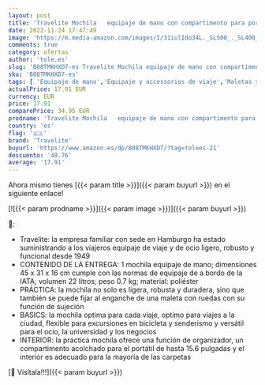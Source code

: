```yaml
---
layout: post
title: 'Travelite Mochila   equipaje de mano con compartimento para portátil de 15 6 pulgadas  serie de equipaje BASICS Daypack Melange:de moda con aspecto melange  096308-03  45 cm  22 litros  gris claro'
date: 2022-11-24 17:47:49
image: 'https://m.media-amazon.com/images/I/31iulIdo34L._SL500_._SL400_.jpg'
comments: true
category: ofertas
author: 'tole.es'
slug: 'B08TMKHXD7-es Travelite Mochila equipaje de mano con compartimento para...'
sku: 'B08TMKHXD7-es'
tags: [ 'Equipaje de mano','Equipaje y accessorios de viaje','Maletas y bolsas de viaje','Moda','mochila','travelite','🇪🇸', ]
actualPrice: 17.91 EUR
currency: EUR
price: 17.91
comparePrice: 34.95 EUR
prodname: 'Travelite Mochila   equipaje de mano con compartimento para portátil de 15 6 pulgadas  serie de equipaje BASICS Daypack Melange:de moda con aspecto melange  096308-03  45 cm  22 litros  gris claro'
country: 'es'
flag: '🇪🇸'
brand: 'Travelite'
buyurl: 'https://www.amazon.es/dp/B08TMKHXD7/?tag=tolees-21'
descuento: '48.76'
average: '17.91'
---
```


Ahora mismo tienes [{{< param title >}}]({{< param buyurl >}}) en el siguiente enlace!

[![{{< param prodname >}}]({{< param image >}})]({{< param buyurl >}})

🔎:

- Travelite: la empresa familiar con sede en Hamburgo ha estado suministrando a los viajeros equipaje de viaje y de ocio ligero, robusto y funcional desde 1949
- CONTENIDO DE LA ENTREGA: 1 mochila equipaje de mano; dimensiones 45 x 31 x 16 cm cumple con las normas de equipaje de a bordo de la IATA; volumen 22 litros; peso 0.7 kg; material: poliéster
- PRÁCTICA: la mochila no solo es ligera, robusta y duradera, sino que también se puede fijar al enganche de una maleta con ruedas con su función de sujeción
- BASICS: la mochila optima para cada viaje, optimo para viajes a la ciudad, flexible para excursiones en bicicleta y senderismo y versátil para el ocio, la universidad y los negocios
- INTERIOR: la práctica mochila ofrece una función de organizador, un compartimento acolchado para el portátil de hasta 15.6 pulgadas y el interior es adecuado para la mayoría de las carpetas

[🛒 Visítala!!!]({{< param buyurl >}})
